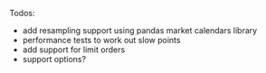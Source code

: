 Todos:
* add resampling support using pandas market calendars library
* performance tests to work out slow points
* add support for limit orders
* support options?
